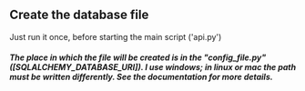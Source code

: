 ## Create the database file
Just run it once, before starting the main script ('api.py')
##### The place in which the file will be created is in the "config_file.py" ([SQLALCHEMY_DATABASE_URI]). I use windows; in linux or mac the path must be written differently. See the documentation for more details.
